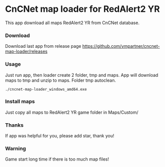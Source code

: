 # CnCNet map loader for RedAlert2 YR
This app download all maps RedAlert2 YR from CnCNet database.


### Download
Download last app from release page https://github.com/vmpartner/cncnet-map-loader/releases


### Usage
Just run app, then loader create 2 folder, tmp and maps. App will download maps to tmp and unzip to maps.
Folder tmp autoclean.
```
./cncnet-map-loader_windows_amd64.exe
```

### Install maps
Just copy all maps to RedAlert2 YR game folder in Maps/Custom/

### Thanks
If app was helpful for you, please add star, thank you!

### Warning
Game start long time if there is too much map files!
